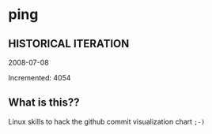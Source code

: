 # ping

## HISTORICAL ITERATION
2008-07-08

Incremented: 4054

## What is this?? 
Linux skills to hack the github commit visualization chart `;-)`
